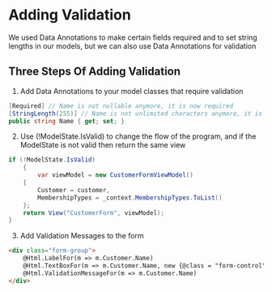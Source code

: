 # Adding Validation

We used Data Annotations to make certain fields required and to set string lengths in our models, but we can also use Data Annotations for validation

## Three Steps Of Adding Validation

1. Add Data Annotations to your model classes that require validation

```cs
[Required] // Name is not nullable anymore, it is now required
[StringLength(255)] // Name is not unlimited characters anymore, it is 255
public string Name { get; set; }
```

2. Use (!ModelState.IsValid) to change the flow of the program, and if the ModelState is not valid then return the same view

```cs
if (!ModelState.IsValid)
    {
        var viewModel = new CustomerFormViewModel()
    {
        Customer = customer,
        MembershipTypes = _context.MembershipTypes.ToList()
    };
    return View("CustomerForm", viewModel);
}
```

3. Add Validation Messages to the form

```html
<div class="form-group">
    @Html.LabelFor(m => m.Customer.Name)
    @Html.TextBoxFor(m => m.Customer.Name, new {@class = "form-control"})
    @Html.ValidationMessageFor(m => m.Customer.Name)
</div>
```
